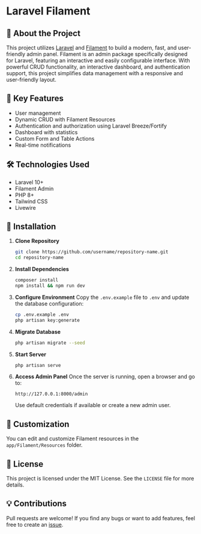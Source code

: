 # Laravel Filament

## 📌 About the Project
This project utilizes [Laravel](https://laravel.com/) and [Filament](https://filamentphp.com/) to build a modern, fast, and user-friendly admin panel. Filament is an admin package specifically designed for Laravel, featuring an interactive and easily configurable interface. With powerful CRUD functionality, an interactive dashboard, and authentication support, this project simplifies data management with a responsive and user-friendly layout.

## 🚀 Key Features
- User management
- Dynamic CRUD with Filament Resources
- Authentication and authorization using Laravel Breeze/Fortify
- Dashboard with statistics
- Custom Form and Table Actions
- Real-time notifications

## 🛠️ Technologies Used
- Laravel 10+
- Filament Admin
- PHP 8+
- Tailwind CSS
- Livewire

## 🔧 Installation

1. **Clone Repository**
   ```sh
   git clone https://github.com/username/repository-name.git
   cd repository-name
   ```

2. **Install Dependencies**
   ```sh
   composer install
   npm install && npm run dev
   ```

3. **Configure Environment**
   Copy the `.env.example` file to `.env` and update the database configuration:
   ```sh
   cp .env.example .env
   php artisan key:generate
   ```

4. **Migrate Database**
   ```sh
   php artisan migrate --seed
   ```

5. **Start Server**
   ```sh
   php artisan serve
   ```

6. **Access Admin Panel**
   Once the server is running, open a browser and go to:
   ```
   http://127.0.0.1:8000/admin
   ```
   Use default credentials if available or create a new admin user.

## 🎨 Customization
You can edit and customize Filament resources in the `app/Filament/Resources` folder.

## 📝 License
This project is licensed under the MIT License. See the `LICENSE` file for more details.

## 💡 Contributions
Pull requests are welcome! If you find any bugs or want to add features, feel free to create an [issue](https://github.com/username/repository-name/issues).
